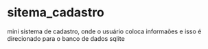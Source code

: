 # sitema_cadastro
 mini sistema de cadastro, onde o usuário coloca informaões e isso é direcionado para o banco de dados sqlite
